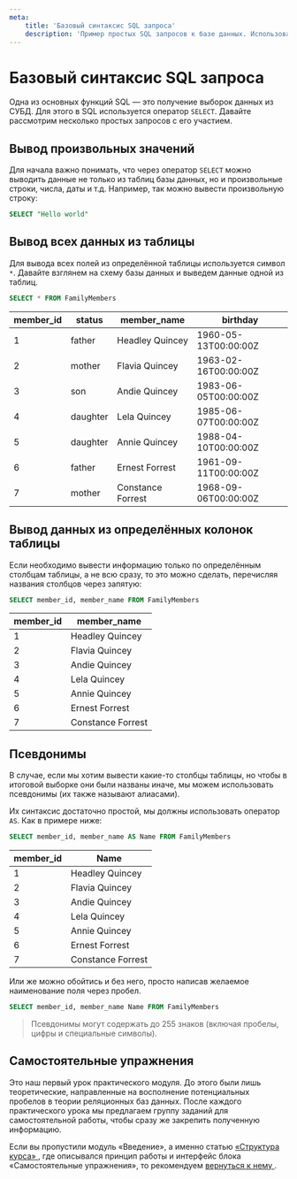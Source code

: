 ```yaml
---
meta:
    title: 'Базовый синтаксис SQL запроса'
    description: 'Пример простых SQL запросов к базе данных. Использование псевдонимов (алиасов) в SQL запросах.'
---
```


# Базовый синтаксис SQL запроса

Одна из основных функций SQL — это получение выборок данных из СУБД.
Для этого в SQL используется оператор `SELECT`. Давайте рассмотрим несколько простых запросов с его участием.

## Вывод произвольных значений

Для начала важно понимать, что через оператор `SELECT` можно выводить данные не только из таблиц базы данных,
но и произвольные строки, числа, даты и т.д. Например, так можно вывести произвольную строку:

```sql
SELECT "Hello world"
```

## Вывод всех данных из таблицы

Для вывода всех полей из определённой таблицы используется символ `*`. Давайте взглянем на схему базы данных и
выведем данные одной из таблиц.

<ERD databaseName="Family" />

```sql
SELECT * FROM FamilyMembers
```

| member_id | status   | member_name       | birthday             |
| --------- | -------- | ----------------- | -------------------- |
| 1         | father   | Headley Quincey   | 1960-05-13T00:00:00Z |
| 2         | mother   | Flavia Quincey    | 1963-02-16T00:00:00Z |
| 3         | son      | Andie Quincey     | 1983-06-05T00:00:00Z |
| 4         | daughter | Lela Quincey      | 1985-06-07T00:00:00Z |
| 5         | daughter | Annie Quincey     | 1988-04-10T00:00:00Z |
| 6         | father   | Ernest Forrest    | 1961-09-11T00:00:00Z |
| 7         | mother   | Constance Forrest | 1968-09-06T00:00:00Z |

## Вывод данных из определённых колонок таблицы

Если необходимо вывести информацию только по определённым столбцам таблицы, а не всю сразу, то
это можно сделать, перечисляя названия столбцов через запятую:

```sql
SELECT member_id, member_name FROM FamilyMembers
```

| member_id | member_name       |
| --------- | ----------------- |
| 1         | Headley Quincey   |
| 2         | Flavia Quincey    |
| 3         | Andie Quincey     |
| 4         | Lela Quincey      |
| 5         | Annie Quincey     |
| 6         | Ernest Forrest    |
| 7         | Constance Forrest |

## Псевдонимы

В случае, если мы хотим вывести какие-то столбцы таблицы, но чтобы в итоговой выборке они были названы иначе,
мы можем использовать псевдонимы (их также называют алиасами).

Их синтаксис достаточно простой, мы должны использовать оператор `AS`. Как в примере ниже:

```sql
SELECT member_id, member_name AS Name FROM FamilyMembers
```

| member_id | Name              |
| --------- | ----------------- |
| 1         | Headley Quincey   |
| 2         | Flavia Quincey    |
| 3         | Andie Quincey     |
| 4         | Lela Quincey      |
| 5         | Annie Quincey     |
| 6         | Ernest Forrest    |
| 7         | Constance Forrest |

Или же можно обойтись и без него, просто написав желаемое наименование поля через пробел.

```sql
SELECT member_id, member_name Name FROM FamilyMembers
```

> Псевдонимы могут содержать до 255 знаков (включая пробелы, цифры и специальные символы).

## Самостоятельные упражнения

Это наш первый урок практического модуля. До этого были лишь теоретические, направленные на восполнение потенциальных пробелов в теории реляционных баз данных.
После каждого практического урока мы предлагаем группу заданий для самостоятельной работы, чтобы сразу же закрепить полученную информацию.

Если вы пропустили модуль «Введение», а именно статью <a href="https://sql-academy.org/ru/guide/intro-structure-of-course" target="_blank"> «Структура курса» </a>, где описывался принцип работы и интерфейс блока
«Самостоятельные упражнения», то рекомендуем <a href="https://sql-academy.org/ru/guide/intro-structure-of-course" target="_blank"> вернуться к нему </a>.

